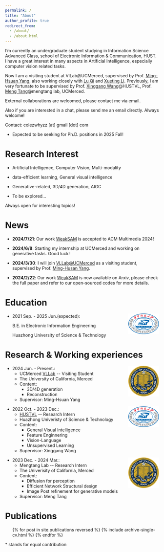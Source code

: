 ```yaml
---
permalink: /
title: "About"
author_profile: true
redirect_from: 
  - /about/
  - /about.html
---
```


I’m currently an undergraduate student studying in Information Science Advanced Class, school
of Electronic Information & Communication, HUST. I have a great interest in many aspects in Artificial Intelligence, especially computer vision related tasks.

Now I am a visiting student at VlLab@UCMerced, supervised by Prof. [Ming-Hsuan Yang](https://faculty.ucmerced.edu/mhyang/), also working closely with [Lu Qi](http://luqi.info/) and [Xueting Li](https://research.nvidia.com/person/xueting-li).
Previously, I am very fortunate to be supervised by Prof. [Xinggang Wang](https://xwcv.github.io/)@HUSTVL, Prof. [Meng Tang](mengtang.org)@mengtang lab, UCMerced.

External collaborations are welcomed, please contact me via email.

Also if you are interested in a chat, please send me an email directly. Always welcome!

Contact: colezwhyzz \[at\] gmail \[dot\] com

- Expected to be seeking for Ph.D. positions in 2025 Fall!

**Research Interest**
======

- Artificial Intelligence, Computer Vision, Multi-modality

- data-efficient learning, General visual intelligence

- Generative-related, 3D/4D generation, AIGC

- To be explored...

Always open for interesting topics!

**News**
======
- **2024/7/21**: Our work [WeakSAM](https://arxiv.org/abs/2402.14812) is accepted to ACM Multimedia 2024!

- **2024/6/8**: Starting my internship at UCMerced and working on generative tasks. Good luck!

- **2024/3/30**: I will join [VLLab@UCMerced](http://vllab.ucmerced.edu/) as a visiting student, supervised by Prof. [Ming-Husan Yang](https://faculty.ucmerced.edu/mhyang/).
  
- **2024/2/22**: Our work [WeakSAM](https://arxiv.org/abs/2402.14812) is now available on Arxiv, please check the full paper and refer to our open-sourced codes for more details.

**Education**
======

<img align="right" src="../images/HUST.png" width = "100" height = "67" alt="HUST"/>

* 2021 Sep. - 2025 Jun.(expected):

  B.E. in Electronic Information Engineering

  Huazhong University of Science & Technology

**Research & Working experiences**
======
<img align="right" src="../images/Merced.webp" width = "100" height = "100" alt="UCMerced"/>

* 2024 Jun. - Present.: 
  * UCMerced [VLLab](http://vllab.ucmerced.edu/) -- Visiting Student
  * The University of California, Merced
  * Content:
    * 3D/4D generation
    * Reconstruction
  * Supervisor: Ming-Hsuan Yang


<img align="right" src="../images/HUST.png" width = "100" height = "67" alt="HUST"/>

* 2022 Oct. - 2023 Dec.: 
  * [HUSTVL](https://github.com/hustvl) -- Research Intern
  * Huazhong Univeristy of Science & Technology
  * Content: 
    * General Visual Intelligence
    * Feature Enginnering
    * Vision-Language
    * Unsupervised Learning
  * Supervisor: Xinggang Wang

<img align="right" src="../images/Merced.webp" width = "100" height = "100" alt="UCMerced"/>

* 2023 Dec. - 2024 Mar.:
  * Mengtang Lab -- Research Intern
  * The Univerisity of California, Merced
  * Content: 
    * Diffusion for perception
    * Efficient Network Structural design
    * Image Post refinement for generative models
  * Supervisor: Meng Tang
  


**Publications**
======
  <ul>{% for post in site.publications reversed %}
    {% include archive-single-cv.html %}
  {% endfor %}</ul>

  \* stands for equal contribution
